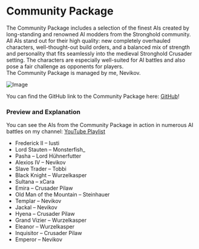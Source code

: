# Community Package

The Community Package includes a selection of the finest AIs created by long-standing and renowned AI modders from the Stronghold community.  
All AIs stand out for their high quality: new completely overhauled characters, well-thought-out build orders, and a balanced mix of strength and personality that fits seamlessly into the medieval Stronghold Crusader setting. The characters are especially well-suited for AI battles and also pose a fair challenge as opponents for players.  
The Community Package is managed by me, Nevikov.  

![Image](https://raw.githubusercontent.com/Nevikov/Community-Paket-UCP3/refs/heads/main/Community-Paket-Files/CP-UCP3.jpg)

You can find the GitHub link to the Community Package here: [GitHub](https://github.com/Nevikov/Community-Paket-UCP3)!  

### Preview and Explanation

You can see the AIs from the Community Package in action in numerous AI battles on my channel: [YouTube Playlist](https://www.youtube.com/playlist?list=PLISBy5uTbWp7XcGIMfWhFpTQlvIBsVdj-)  

- Frederick II – Iusti  
- Lord Stauten – Monsterfish_  
- Pasha – Lord Hühnerfutter  
- Alexios IV – Nevikov  
- Slave Trader – Tobbi  
- Black Knight – Wurzelkasper  
- Sultana – xCara  
- Emira – Crusader Pilaw  
- Old Man of the Mountain – Steinhauer  
- Templar – Nevikov  
- Jackal – Nevikov  
- Hyena – Crusader Pilaw  
- Grand Vizier – Wurzelkasper  
- Eleanor – Wurzelkasper  
- Inquisitor – Crusader Pilaw  
- Emperor – Nevikov  
